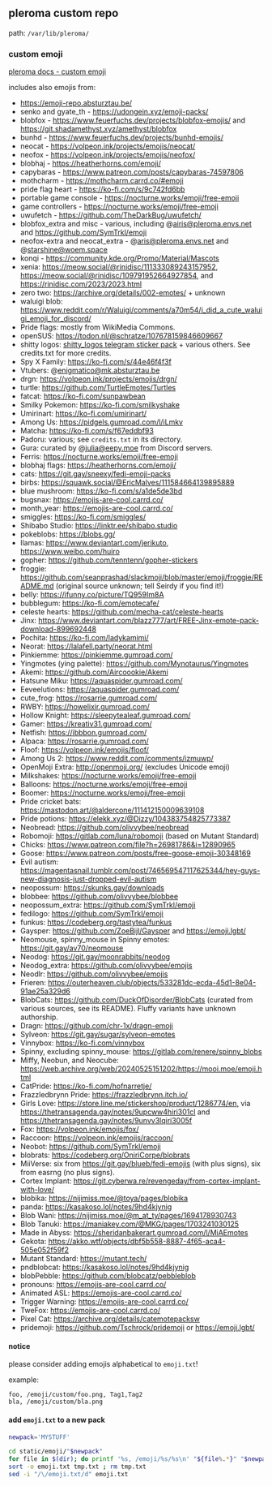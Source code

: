 ## pleroma custom repo

path: `/var/lib/pleroma/`

### custom emoji

[pleroma docs - custom emoji](https://docs-develop.pleroma.social/backend/configuration/custom_emoji/#custom-emoji)

includes also emojis from:

- <https://emoji-repo.absturztau.be/>
- senko and gyate_th - <https://udongein.xyz/emoji-packs/>
- blobfox - <https://www.feuerfuchs.dev/projects/blobfox-emojis/> and <https://git.shadamethyst.xyz/amethyst/blobfox>
- bunhd - <https://www.feuerfuchs.dev/projects/bunhd-emojis/>
- neocat - <https://volpeon.ink/projects/emojis/neocat/>
- neofox - <https://volpeon.ink/projects/emojis/neofox/>
- blobhaj - <https://heatherhorns.com/emoji/>
- capybaras - <https://www.patreon.com/posts/capybaras-74597806>
- mothcharm - <https://mothcharm.carrd.co/#emoji>
- pride flag heart - <https://ko-fi.com/s/9c742fd6bb>
- portable game console - <https://nocturne.works/emoji/free-emoji>
- game controllers - <https://nocturne.works/emoji/free-emoji>
- uwufetch - <https://github.com/TheDarkBug/uwufetch/>
- blobfox_extra and misc - various, including @airis@pleroma.envs.net and <https://github.com/SymTrkl/emoji>
- neofox-extra and neocat_extra - @aris@pleroma.envs.net and @starshine@woem.space
- konqi - <https://community.kde.org/Promo/Material/Mascots>
- xenia: <https://meow.social/@rinidisc/111333089243157952>, <https://meow.social/@rinidisc/109791952664927854>, and <https://rinidisc.com/2023/2023.html>
- zero two: <https://archive.org/details/002-emotes/> + unknown
- waluigi blob: <https://www.reddit.com/r/Waluigi/comments/a70m54/i_did_a_cute_waluigi_emoji_for_discord/>
- Pride flags: mostly from WikiMedia Commons.
- openSUS: <https://todon.nl/@schratze/107678159846609667>
- shitty logos: [shitty_logos telegram sticker pack](https://fstik.app/stickerSet/shitty_logos) + various others. See credits.txt for more credits.
- Spy X Family: <https://ko-fi.com/s/44e46f4f3f>
- Vtubers: @enigmatico@mk.absturztau.be
- drgn: <https://volpeon.ink/projects/emojis/drgn/>
- turtle: <https://github.com/TurtleEmotes/Turtles>
- fatcat: <https://ko-fi.com/sunpawbean>
- Smilky Pokemon: <https://ko-fi.com/smilkyshake>
- Umirinart: <https://ko-fi.com/umirinart/>
- Among Us: <https://pidgels.gumroad.com/l/iLmkv>
- Matcha: <https://ko-fi.com/s/f67eddbf93>
- Padoru: various; see `credits.txt` in its directory.
- Gura: curated by @julia@eepy.moe from Discord servers.
- Ferris: <https://nocturne.works/emoji/free-emoji>
- blobhaj flags: <https://heatherhorns.com/emoji/>
- cats: <https://git.gay/sneexy/fedi-emoji-packs>
- birbs: <https://squawk.social/@EricMalves/111584664139895889>
- blue mushroom: <https://ko-fi.com/s/a1de5de3bd>
- bugsnax: <https://emojis-are-cool.carrd.co/>
- month_year: <https://emojis-are-cool.carrd.co/>
- smiggles: <https://ko-fi.com/smiggles/>
- Shibabo Studio: <https://linktr.ee/shibabo.studio>
- pokeblobs: <https://blobs.gg/>
- llamas: <https://www.deviantart.com/jerikuto>, <https://www.weibo.com/huiro>
- gopher: <https://github.com/tenntenn/gopher-stickers>
- froggie: <https://github.com/seanprashad/slackmoji/blob/master/emoji/froggie/README.md> (original source unknown; tell Seirdy if you find it!)
- belly: <https://ifunny.co/picture/TQ959Im8A>
- bubblegum: <https://ko-fi.com/emotecafe/>
- celeste hearts: <https://github.com/mecha-cat/celeste-hearts>
- Jinx: <https://www.deviantart.com/blazz777/art/FREE-Jinx-emote-pack-download-899692448>
- Pochita: <https://ko-fi.com/ladykamimi/>
- Neorat: <https://lalafell.party/neorat.html>
- Pinkiemme: <https://pinkiemme.gumroad.com/>
- Yingmotes (ying palette): <https://github.com/Mynotaurus/Yingmotes>
- Akemi: <https://github.com/Aircoookie/Akemi>
- Hatsune Miku: <https://aquaspider.gumroad.com/>
- Eeveelutions: <https://aquaspider.gumroad.com/>
- cute_frog: <https://rosarrie.gumroad.com/>
- RWBY: <https://howelixir.gumroad.com/>
- Hollow Knight: <https://sleepytealeaf.gumroad.com/>
- Gamer: <https://kreativ31.gumroad.com/>
- Netfish: <https://ibbbon.gumroad.com/>
- Alpaca: <https://rosarrie.gumroad.com/>
- Floof: <https://volpeon.ink/emojis/floof/>
- Among Us 2: <https://www.reddit.com/comments/izmuwp/>
- OpenMoji Extra: <http://openmoji.org/> (excludes Unicode emoji)
- Milkshakes: <https://nocturne.works/emoji/free-emoji>
- Balloons: <https://nocturne.works/emoji/free-emoji>
- Boomer: <https://nocturne.works/emoji/free-emoji>
- Pride cricket bats: <https://mastodon.art/@aldercone/111412150009639108>
- Pride potions: <https://elekk.xyz/@Dizzy/104383754825773387>
- Neobread: <https://github.com/olivvybee/neobread>
- Robomoji: <https://gitlab.com/luna/robomoji> (based on Mutant Standard)
- Chicks: <https://www.patreon.com/file?h=26981786&i=12890965>
- Goose: <https://www.patreon.com/posts/free-goose-emoji-30348169>
- Evil autism: <https://magentasnail.tumblr.com/post/746569547117625344/hey-guys-new-diagnosis-just-dropped-evil-autism>
- neopossum: <https://skunks.gay/downloads>
- blobbee: <https://github.com/olivvybee/blobbee>
- neopossum_extra: <https://github.com/SymTrkl/emoji>
- fedilogo: <https://github.com/SymTrkl/emoji>
- funkus: <https://codeberg.org/tastytea/funkus>
- Gaysper: <https://github.com/ZoeBijl/Gaysper> and <https://emoji.lgbt/>
- Neomouse, spinny_mouse in Spinny emotes: <https://git.gay/av70/neomouse>
- Neodog: <https://git.gay/moonrabbits/neodog>
- Neodog_extra: <https://github.com/olivvybee/emojis>
- Neodlr: <https://github.com/olivvybee/emojis>
- Frieren: <https://outerheaven.club/objects/533281dc-ecda-45d1-8e04-91ae25a329d6>
- BlobCats: <https://github.com/DuckOfDisorder/BlobCats> (curated from various sources, see its README). Fluffy variants have unknown authorship.
- Dragn: <https://github.com/chr-1x/dragn-emoji>
- Sylveon: <https://git.gay/sugar/sylveon-emotes>
- Vinnybox: <https://ko-fi.com/vinnybox>
- Spinny, excluding spinny_mouse: <https://gitlab.com/renere/spinny_blobs>
- Miffy, Neobun, and Neocube: <https://web.archive.org/web/20240525151202/https://mooi.moe/emoji.html>
- CatPride: <https://ko-fi.com/hofnarretje/>
- Frazzledbrynn Pride: <https://frazzledbrynn.itch.io/>
- Girls Love: <https://store.line.me/stickershop/product/1286774/en,> via <https://thetransagenda.gay/notes/9upcww4hiri301cl> and <https://thetransagenda.gay/notes/9unvv3lqiri3005f>
- Fox: <https://volpeon.ink/emojis/fox/>
- Raccoon: <https://volpeon.ink/emojis/raccoon/>
- Neobot: <https://github.com/SymTrkl/emoji>
- blobrats: <https://codeberg.org/OniriCorpe/blobrats>
- MiiVerse: six from <https://git.gay/blueb/fedi-emojis> (with plus signs), six from easrng (no plus signs).
- Cortex Implant: <https://git.cyberwa.re/revengeday/from-cortex-implant-with-love/>
- blobika: <https://nijimiss.moe/@toya/pages/blobika>
- panda: <https://kasakoso.lol/notes/9hd4kjynig>
- Blob Wani: <https://nijimiss.moe/@m_at_ty/pages/1694178930743>
- Blob Tanuki: <https://maniakey.com/@MKG/pages/1703241030125>
- Made in Abyss: <https://sheridanbakerart.gumroad.com/l/MiAEmotes>
- Gekota: <https://akko.wtf/objects/dbf5b558-8887-4f65-aca4-505e052f59f2>
- Mutant Standard: <https://mutant.tech/>
- pndblobcat: <https://kasakoso.lol/notes/9hd4kjynig>
- blobPebble: <https://github.com/blobcatz/pebbleblob>
- pronouns: <https://emojis-are-cool.carrd.co/>
- Animated ASL: <https://emojis-are-cool.carrd.co/>
- Trigger Warning: <https://emojis-are-cool.carrd.co/>
- TweFox:  <https://emojis-are-cool.carrd.co/>
- Pixel Cat: <https://archive.org/details/catemotepacksw>
- pridemoji: <https://github.com/Tschrock/pridemoji> or <https://emoji.lgbt/>

#### notice

please consider adding emojis alphabetical to `emoji.txt`!

example:

```
foo, /emoji/custom/foo.png, Tag1,Tag2
bla, /emoji/custom/bla.png
```

#### add `emoji.txt` to a new pack

```sh
newpack='MYSTUFF'

cd static/emoji/"$newpack"
for file in $(dir); do printf '%s, /emoji/%s/%s\n' "${file%.*}" "$newpack" "$file" >> tmp.txt ; done
sort -o emoji.txt tmp.txt ; rm tmp.txt
sed -i "/\/emoji.txt/d" emoji.txt
```

